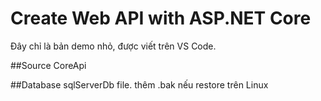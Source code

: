 # Create Web API with ASP.NET Core
Đây chỉ là bản demo nhỏ, được viết trên VS Code.

##Source
CoreApi

##Database
sqlServerDb file. thêm .bak nếu restore trên Linux
